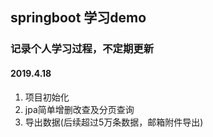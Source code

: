 ## springboot 学习demo

### 记录个人学习过程，不定期更新

#### 2019.4.18
1. 项目初始化
2. jpa简单增删改查及分页查询
3. 导出数据(后续超过5万条数据，邮箱附件导出)



